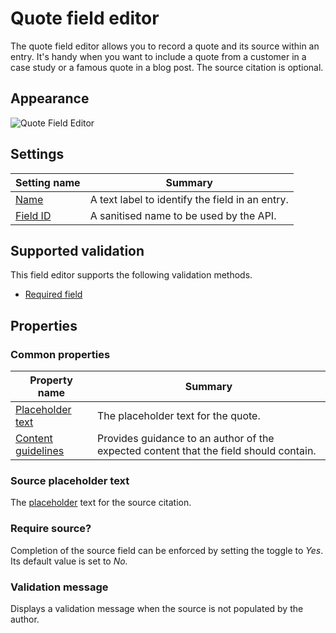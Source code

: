 # Quote field editor
The quote field editor allows you to record a quote and its source within an entry. It's handy when you want to include a quote from a customer in a case study or a famous quote in a blog post. The source citation is optional.

## Appearance
![Quote Field Editor](/images/field-editor-quote.png)

## Settings
| Setting name | Summary|
| ---| --- |
| [Name](/content-types/field-editors/field-settings.md#name) | A text label to identify the field in an entry.|
| [Field ID](/content-types/field-editors/field-settings.md#field-id) | A sanitised name to be used by the API. |

## Supported validation
This field editor supports the following validation methods.

- [Required field](/content-types/validation/required-validation.md)

## Properties

### Common properties
| Property name | Summary|
| ---| --- |
| [Placeholder text](/content-types/field-editors/field-properties.md#placeholder-text) | The placeholder text for the quote. |
| [Content guidelines](/content-types/field-editors/field-properties.md#content-guidelines) |  Provides guidance to an author of the expected content that the field should contain. |

### Source placeholder text
The [placeholder](/content-types/field-editors/field-properties.md#placeholder-text) text for the source citation.

### Require source?
Completion of the source field can be enforced by setting the toggle to *Yes*. Its default value is set to *No.*

### Validation message
Displays a validation message when the source is not populated by the author.

